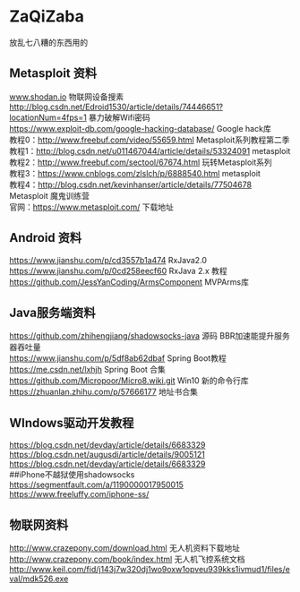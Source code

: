 # ZaQiZaba
放乱七八糟的东西用的
## Metasploit 资料 <br/>
www.shodan.io 物联网设备搜素 <br/>
http://blog.csdn.net/Edroid1530/article/details/74446651?locationNum=4fps=1 暴力破解Wifi密码 <br/>
https://www.exploit-db.com/google-hacking-database/ Google hack库 <br/>
教程0：http://www.freebuf.com/video/55659.html Metasploit系列教程第二季 <br/>
教程1：http://blog.csdn.net/u011467044/article/details/53324091 metasploit  <br/>
教程2：http://www.freebuf.com/sectool/67674.html 玩转Metasploit系列 <br/>
教程3：https://www.cnblogs.com/zlslch/p/6888540.html metasploit <br/>
教程4：http://blog.csdn.net/kevinhanser/article/details/77504678 Metasploit 魔鬼训练营 <br/>
官网：https://www.metasploit.com/ 下载地址 <br/>
## Android 资料 <br/>
https://www.jianshu.com/p/cd3557b1a474 RxJava2.0 <br/>
https://www.jianshu.com/p/0cd258eecf60 RxJava 2.x 教程 <br/>
https://github.com/JessYanCoding/ArmsComponent MVPArms库 <br/>
## Java服务端资料 <br/>
https://github.com/zhihengjiang/shadowsocks-java 源码  BBR加速能提升服务器吞吐量 <br/>
https://www.jianshu.com/p/5df8ab62dbaf Spring Boot教程 <br/>
https://me.csdn.net/lxhjh Spring Boot 合集 <br/>
https://github.com/Micropoor/Micro8.wiki.git Win10 新的命令行库 <br/>
https://zhuanlan.zhihu.com/p/57666177 地址书合集 <br/>
## WIndows驱动开发教程 <br/>
https://blog.csdn.net/devday/article/details/6683329 <br/>
https://blog.csdn.net/augusdi/article/details/9005121 <br/>
https://blog.csdn.net/devday/article/details/6683329 <br/>
##iPhone不越狱使用shadowsocks <br/>
https://segmentfault.com/a/1190000017950015 <br/>
https://www.freeluffy.com/iphone-ss/ <br/>
## 物联网资料 <br/>
http://www.crazepony.com/download.html 无人机资料下载地址 <br/>
http://www.crazepony.com/book/index.html 无人机飞控系统文档 <br/>
http://www.keil.com/fid/j143j7w320dj1wo9oxw1opveu939kks1ivmud1/files/eval/mdk526.exe <br/>
